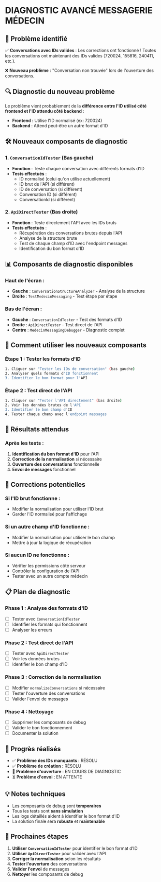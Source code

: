 # DIAGNOSTIC AVANCÉ MESSAGERIE MÉDECIN

## 🎯 **Problème identifié**

✅ **Conversations avec IDs valides** : Les corrections ont fonctionné ! Toutes les conversations ont maintenant des IDs valides (720024, 155816, 240411, etc.).

❌ **Nouveau problème** : "Conversation non trouvée" lors de l'ouverture des conversations.

## 🔍 **Diagnostic du nouveau problème**

Le problème vient probablement de la **différence entre l'ID utilisé côté frontend et l'ID attendu côté backend** :

- **Frontend** : Utilise l'ID normalisé (ex: 720024)
- **Backend** : Attend peut-être un autre format d'ID

## 🛠️ **Nouveaux composants de diagnostic**

### 1. **`ConversationIdTester`** (Bas gauche)
- **Fonction** : Teste chaque conversation avec différents formats d'ID
- **Tests effectués** :
  - ID normalisé (celui qu'on utilise actuellement)
  - ID brut de l'API (si différent)
  - ID de conversation (si différent)
  - Conversation ID (si différent)
  - ConversationId (si différent)

### 2. **`ApiDirectTester`** (Bas droite)
- **Fonction** : Teste directement l'API avec les IDs bruts
- **Tests effectués** :
  - Récupération des conversations brutes depuis l'API
  - Analyse de la structure brute
  - Test de chaque champ d'ID avec l'endpoint messages
  - Identification du bon format d'ID

## 📊 **Composants de diagnostic disponibles**

### **Haut de l'écran :**
- **Gauche** : `ConversationStructureAnalyzer` - Analyse de la structure
- **Droite** : `TestMedecinMessaging` - Test étape par étape

### **Bas de l'écran :**
- **Gauche** : `ConversationIdTester` - Test des formats d'ID
- **Droite** : `ApiDirectTester` - Test direct de l'API
- **Centre** : `MedecinMessagingDebugger` - Diagnostic complet

## 🚀 **Comment utiliser les nouveaux composants**

### **Étape 1 : Tester les formats d'ID**
```bash
1. Cliquer sur "Tester les IDs de conversation" (bas gauche)
2. Analyser quels formats d'ID fonctionnent
3. Identifier le bon format pour l'API
```

### **Étape 2 : Test direct de l'API**
```bash
1. Cliquer sur "Tester l'API directement" (bas droite)
2. Voir les données brutes de l'API
3. Identifier le bon champ d'ID
4. Tester chaque champ avec l'endpoint messages
```

## 🎯 **Résultats attendus**

### **Après les tests :**
1. **Identification du bon format d'ID** pour l'API
2. **Correction de la normalisation** si nécessaire
3. **Ouverture des conversations** fonctionnelle
4. **Envoi de messages** fonctionnel

## 🔧 **Corrections potentielles**

### **Si l'ID brut fonctionne :**
- Modifier la normalisation pour utiliser l'ID brut
- Garder l'ID normalisé pour l'affichage

### **Si un autre champ d'ID fonctionne :**
- Modifier la normalisation pour utiliser le bon champ
- Mettre à jour la logique de récupération

### **Si aucun ID ne fonctionne :**
- Vérifier les permissions côté serveur
- Contrôler la configuration de l'API
- Tester avec un autre compte médecin

## 📋 **Plan de diagnostic**

### **Phase 1 : Analyse des formats d'ID**
- [ ] Tester avec `ConversationIdTester`
- [ ] Identifier les formats qui fonctionnent
- [ ] Analyser les erreurs

### **Phase 2 : Test direct de l'API**
- [ ] Tester avec `ApiDirectTester`
- [ ] Voir les données brutes
- [ ] Identifier le bon champ d'ID

### **Phase 3 : Correction de la normalisation**
- [ ] Modifier `normalizeConversations` si nécessaire
- [ ] Tester l'ouverture des conversations
- [ ] Valider l'envoi de messages

### **Phase 4 : Nettoyage**
- [ ] Supprimer les composants de debug
- [ ] Valider le bon fonctionnement
- [ ] Documenter la solution

## 🎉 **Progrès réalisés**

- ✅ **Problème des IDs manquants** : RÉSOLU
- ✅ **Problème de création** : RÉSOLU
- 🔄 **Problème d'ouverture** : EN COURS DE DIAGNOSTIC
- ⏳ **Problème d'envoi** : EN ATTENTE

## 💡 **Notes techniques**

- Les composants de debug sont **temporaires**
- Tous les tests sont **sans simulation**
- Les logs détaillés aident à identifier le bon format d'ID
- La solution finale sera **robuste** et **maintenable**

## 🚨 **Prochaines étapes**

1. **Utiliser `ConversationIdTester`** pour identifier le bon format d'ID
2. **Utiliser `ApiDirectTester`** pour valider avec l'API
3. **Corriger la normalisation** selon les résultats
4. **Tester l'ouverture** des conversations
5. **Valider l'envoi** de messages
6. **Nettoyer** les composants de debug
